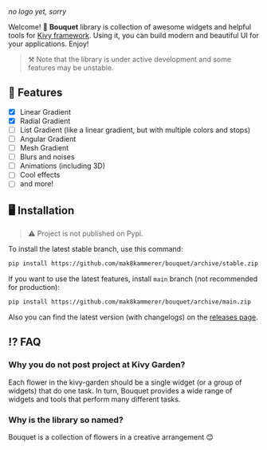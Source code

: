 *no logo yet, sorry*

Welcome! :bouquet: **Bouquet** library is collection of awesome widgets and helpful tools
for [Kivy framework](https://kivy.org). Using it, you can build modern and
beautiful UI for your applications. Enjoy!

> :hammer_and_pick: Note that the library is under active development and some
> features may be unstable.

## :doughnut: Features

- [x] Linear Gradient
- [x] Radial Gradient
- [ ] List Gradient (like a linear gradient, but with multiple colors and stops)
- [ ] Angular Gradient
- [ ] Mesh Gradient
- [ ] Blurs and noises
- [ ] Animations (including 3D)
- [ ] Cool effects
- [ ] and more!

## :desktop_computer: Installation

> :warning: Project is not published on Pypi.

To install the latest stable branch, use this command:

```bash
pip install https://github.com/mak8kammerer/bouquet/archive/stable.zip
```

If you want to use the latest features, install `main` branch (not recommended for production):

```bash
pip install https://github.com/mak8kammerer/bouquet/archive/main.zip
```

Also you can find the latest version (with changelogs) on the [releases page](https://github.com/mak8kammerer/bouquet/releases).

## :interrobang: FAQ

### Why you do not post project at Kivy Garden?

Each flower in the kivy-garden should be a single widget (or a group of widgets)
that do one task. In turn, Bouquet provides a wide range of widgets and tools
that perform many different tasks.

### Why is the library so named?

Bouquet is a collection of flowers in a creative arrangement :blush:

